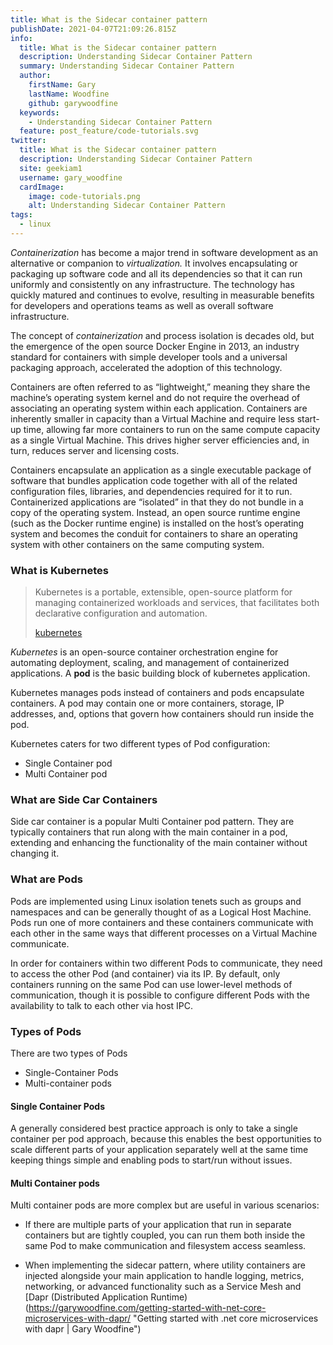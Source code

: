 ```yaml
---
title: What is the Sidecar container pattern
publishDate: 2021-04-07T21:09:26.815Z
info:
  title: What is the Sidecar container pattern
  description: Understanding Sidecar Container Pattern
  summary: Understanding Sidecar Container Pattern
  author:
    firstName: Gary
    lastName: Woodfine
    github: garywoodfine
  keywords:
    - Understanding Sidecar Container Pattern
  feature: post_feature/code-tutorials.svg
twitter:
  title: What is the Sidecar container pattern
  description: Understanding Sidecar Container Pattern
  site: geekiam1
  username: gary_woodfine
  cardImage:
    image: code-tutorials.png
    alt: Understanding Sidecar Container Pattern
tags:
  - linux
---
```

*Containerization* has become a major trend in software development as an alternative or companion to *virtualization.* It involves encapsulating or packaging up software code and all its dependencies so that it can run uniformly and consistently on any infrastructure. The technology has quickly matured and continues to evolve, resulting in measurable benefits for developers and operations teams as well as overall software infrastructure.

The concept of *containerization* and process isolation is decades old, but the emergence of the open source Docker Engine in 2013, an industry standard for containers with simple developer tools and a universal packaging approach, accelerated the adoption of this technology.

Containers are often referred to as “lightweight,” meaning they share the machine’s operating system kernel and do not require the overhead of associating an operating system within each application. Containers are inherently smaller in capacity than a Virtual Machine and require less start-up time, allowing far more containers to run on the same compute capacity as a single Virtual Machine. This drives higher server efficiencies and, in turn, reduces server and licensing costs.

Containers encapsulate an application as a single executable package of software that bundles application code together with all of the related configuration files, libraries, and dependencies required for it to run. Containerized applications are “isolated” in that they do not bundle in a copy of the operating system. Instead, an open source runtime engine (such as the Docker runtime engine) is installed on the host’s operating system and becomes the conduit for containers to share an operating system with other containers on the same computing system.

### What is Kubernetes

> Kubernetes is a portable, extensible, open-source platform for managing containerized workloads and services, that facilitates both declarative configuration and automation. 
>
> [kubernetes](https://kubernetes.io/docs/concepts/overview/what-is-kubernetes/ "What is kubernetes")

*Kubernetes* is an open-source container orchestration engine for automating deployment, scaling, and management of containerized applications. A **pod** is the basic building block of kubernetes application.

Kubernetes manages pods instead of containers and pods encapsulate containers. A pod may contain one or more containers, storage, IP addresses, and, options that govern how containers should run inside the pod.

Kubernetes caters for two different types of Pod configuration:

* Single Container pod
* Multi Container pod

### What are Side Car Containers

Side car container is a popular Multi Container pod pattern. They are typically containers that run along with the main container in a pod, extending and enhancing the functionality of the main container without changing it.

### What are Pods
Pods are implemented using Linux isolation tenets such as groups and namespaces and can be generally thought of as a Logical Host Machine. Pods run one of more containers and these containers communicate with each other in the same ways that different processes on a Virtual Machine communicate.

In order for containers within two different Pods to communicate, they need to access the other Pod (and container) via its IP. By default, only containers running on the same Pod can use lower-level methods of communication, though it is possible to configure different Pods with the availability to talk to each other via host IPC.

### Types of Pods
There are two types of Pods

* Single-Container Pods
* Multi-container pods

#### Single Container Pods

A generally considered best practice approach is only to take a single container per pod approach, because this enables the best opportunities to scale different parts of your application separately well at the same time keeping things simple and enabling pods to start/run without issues.

#### Multi Container pods

Multi container pods are more complex but are useful in various scenarios:

* If there are multiple parts of your application that run in separate containers but are tightly coupled, you can run them both inside the same Pod to make communication and filesystem access seamless.

* When implementing the sidecar pattern, where utility containers are injected alongside your main application to handle logging, metrics, networking, or advanced functionality such as a Service Mesh and [Dapr (Distributed Application Runtime)(https://garywoodfine.com/getting-started-with-net-core-microservices-with-dapr/ "Getting started with .net core microservices with dapr | Gary  Woodfine") 
